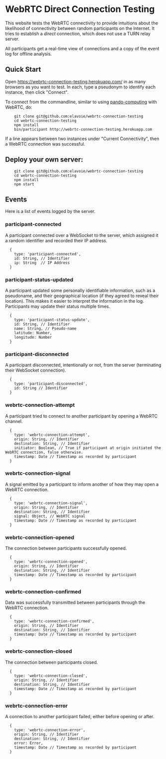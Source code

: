 # WebRTC Direct Connection Testing

This website tests the WebRTC connectivity to provide intuitions about the
likelihood of connectivity between random participants on the Internet. It tries to establish a *direct* connection, which does not use a TURN relay server.

All participants get a real-time view of connections and a copy of the event log for offline analysis.

## Quick Start

Open https://webrtc-connection-testing.herokuapp.com/ in as many browsers as you want to test. In each, type a pseudonym to identify each instance, then click "Connect".

To connect from the commandline, similar to using [pando-computing](https://github.com/elavoie/pando-computing) with WebRTC, do:
````
    git clone git@github.com:elavoie/webrtc-connection-testing
    cd webrtc-connection-testing
    npm install
    bin/participant http://webrtc-connection-testing.herokuapp.com
````
If a line appears between two instances under "Current Connectivity", then a WebRTC connection was successful.

## Deploy your own server:
````
    git clone git@github.com:elavoie/webrtc-connection-testing
    cd webrtc-connection-testing
    npm install
    npm start
````

## Events

Here is a list of events logged by the server.

### participant-connected

A participant connected over a WebSocket to the server, which assigned it a random identifier and recorded their IP address.

```
  {
    type: 'participant-connected',
    id: String, // Identifier
    ip: String  // IP Address
  }
```

### participant-status-updated

A participant updated some personally identifiable information, such as a pseudoname, and their geographical location (if they agreed to reveal their location). This makes it easier to interpret the information in the log. Participants may update their status multiple times.

```
  {
    type: 'participant-status-update',
    id: String, // Identifier
    name: String, // Pseudo-name
    latitude: Number, 
    longitude: Number
  }
```

### participant-disconnected

A participant disconnected, intentionally or not, from the server (terminating their WebSocket connection).

```
  {
    type: 'participant-disconnected',
    id: String // Identifier
  }
```

### webrtc-connection-attempt

A participant tried to connect to another participant by opening a WebRTC channel.

```
  {
    type: 'webrtc-connection-attempt',
    origin: String, // Identifier
    destination: String, // Identifier
    initiator: Boolean, // True if participant at origin initiated the WebRTC connection, false otherwise.
    timestamp: Date // Timestamp as recorded by participant
  }
```


### webrtc-connection-signal

A signal emitted by a participant to inform another of how they may open a WebRTC connection.

```
  {
    type: 'webrtc-connection-signal',
    origin: String, // Identifier
    destination: String, // Identifier
    signal: Object, // WebRTC signal
    timestamp: Date // Timestamp as recorded by participant
  }
```

### webrtc-connection-opened

The connection between participants successfully opened.

```
  {
    type: 'webrtc-connection-opened',
    origin: String, // Identifier
    destination: String, // Identifier
    timestamp: Date // Timestamp as recorded by participant
  }
```

### webrtc-connection-confirmed

Data was successfully transmitted between participants through
the WebRTC connection.

```
  {
    type: 'webrtc-connection-confirmed',
    origin: String, // Identifier
    destination: String, // Identifier
    timestamp: Date // Timestamp as recorded by participant
  }
```

### webrtc-connection-closed

The connection between participants closed.

```
  {
    type: 'webrtc-connection-closed',
    origin: String, // Identifier
    destination: String, // Identifier
    timestamp: Date // Timestamp as recorded by participant
  }
```


### webrtc-connection-error

A connection to another participant failed, either before opening or after.

```
  {
    type: 'webrtc-connection-error',
    origin: String, // Identifier
    destination: String, // Identifier
    error: Error, 
    timestamp: Date // Timestamp as recorded by participant
  }
```
